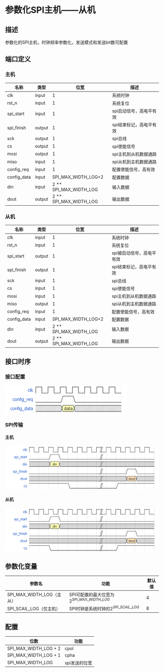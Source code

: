 # 参数化SPI主机——从机

## 描述

参数化的SPI主机，时钟频率参数化，发送模式和发送bit数可配置

## 端口定义

### 主机

| 名称          | 类型     | 位宽                     | 描述            |
| ----------- | ------ | ---------------------- | ------------- |
| clk         | input  | 1                      | 系统时钟          |
| rst_n       | input  | 1                      | 系统复位          |
| spi_start   | input  | 1                      | spi启动信号，高电平有效 |
| spi_finish  | output | 1                      | spi结束标记，高电平有效 |
| sck         | output | 1                      | spi总线         |
| cs          | output | 1                      | spi使能信号       |
| mosi        | output | 1                      | spi主机到从机数据通路  |
| miso        | input  | 1                      | spi从机到主机数据通路  |
| config_req  | input  | 1                      | 配置使能信号，高有效    |
| config_data | input  | SPI_MAX_WIDTH_LOG+2    | 配置数据          |
| din         | input  | 2 ** SPI_MAX_WIDTH_LOG | 输入数据          |
| dout        | output | 2 ** SPI_MAX_WIDTH_LOG | 输出数据          |

### 从机

| 名称          | 类型     | 位宽                     | 描述             |
| ----------- | ------ | ---------------------- | -------------- |
| clk         | input  | 1                      | 系统时钟           |
| rst_n       | input  | 1                      | 系统复位           |
| spi_start   | output | 1                      | spi被启动信号，高电平有效 |
| spi_finish  | output | 1                      | spi结束标记，高电平有效  |
| sck         | input  | 1                      | spi总线          |
| cs          | input  | 1                      | spi使能信号        |
| mosi        | input  | 1                      | spi主机到从机数据通路   |
| miso        | output | 1                      | spi从机到主机数据通路   |
| config_req  | input  | 1                      | 配置使能信号，高有效     |
| config_data | input  | SPI_MAX_WIDTH_LOG+2    | 配置数据           |
| din         | input  | 2 ** SPI_MAX_WIDTH_LOG | 输入数据           |
| dout        | output | 2 ** SPI_MAX_WIDTH_LOG | 输出数据           |

## 接口时序

### 接口配置

![](./config.png)

### SPI传输

#### 主机

![](./master_tran.png)

#### 从机

![](./slave_tran.png)

## 参数化变量

| 参数名                   | 功能                                     | 默认值  |
| --------------------- | -------------------------------------- | ---- |
| SPI_MAX_WIDTH_LOG（主从） | SPI可配置的最大位宽为$2^{SPI\_MAX\_WIDTH\_LOG}$ | 4    |
| SPI_SCAIL_LOG（仅主机）    | SPI时钟是系统时钟的$2^{SPI\_SCAIL\_LOG}$       | 8    |

## 配置

| 位数                    | 功能       |
| --------------------- | -------- |
| SPI_MAX_WIDTH_LOG + 2 | cpol     |
| SPI_MAX_WIDTH_LOG + 1 | cpha     |
| SPI_MAX_WIDTH_LOG     | spi发送的位宽 |


